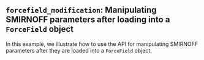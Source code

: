 ## `forcefield_modification`: Manipulating SMIRNOFF parameters after loading into a `ForceField` object

In this example, we illustrate how to use the API for manipulating SMIRNOFF parameters after they are loaded into a `ForceField` object.
